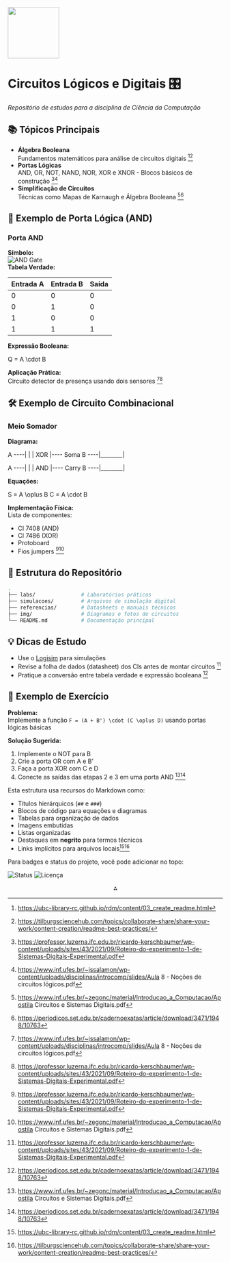 <img src="https://r2cdn.perplexity.ai/pplx-full-logo-primary-dark%402x.png" class="logo" width="120"/>

# Circuitos Lógicos e Digitais 🎛️

*Repositório de estudos para a disciplina de Ciência da Computação*


## 📚 Tópicos Principais
- **Álgebra Booleana**  
  Fundamentos matemáticos para análise de circuitos digitais [^1][^6]
- **Portas Lógicas**  
  AND, OR, NOT, NAND, NOR, XOR e XNOR - Blocos básicos de construção [^4][^9]
- **Simplificação de Circuitos**  
  Técnicas como Mapas de Karnaugh e Álgebra Booleana [^5][^8]



## 🔌 Exemplo de Porta Lógica (AND)


### Porta AND
**Símbolo:**  
![AND Gate](https://example.com/and-gate.png)  
**Tabela Verdade:**  

| Entrada A | Entrada B | Saída |
|-----------|-----------|-------|
| 0         | 0         | 0     |
| 0         | 1         | 0     |
| 1         | 0         | 0     |
| 1         | 1         | 1     |

**Expressão Booleana:**  


Q = A \cdot B



**Aplicação Prática:**  
Circuito detector de presença usando dois sensores [^9][^4]



## 🛠️ Exemplo de Circuito Combinacional


### Meio Somador
**Diagrama:**  


A ----|        |
|  XOR   |---- Soma
B ----|________|

A ----|        |
|  AND   |---- Carry
B ----|________|



**Equações:**  


S = A \oplus B
C = A \cdot B



**Implementação Física:**  
Lista de componentes:
- CI 7408 (AND)
- CI 7486 (XOR)
- Protoboard
- Fios jumpers [^4][^5]



## 📂 Estrutura do Repositório

```bash
.
├── labs/               # Laboratórios práticos
├── simulacoes/         # Arquivos de simulação digital
├── referencias/        # Datasheets e manuais técnicos
├── img/                # Diagramas e fotos de circuitos
└── README.md           # Documentação principal
```


## 💡 Dicas de Estudo


- Use o [Logisim](https://www.cburch.com/logisim/) para simulações
- Revise a folha de dados (datasheet) dos CIs antes de montar circuitos [^4]
- Pratique a conversão entre tabela verdade e expressão booleana [^8]



## 🧩 Exemplo de Exercício


**Problema:**  
Implemente a função `F = (A + B') \cdot (C \oplus D)` usando portas lógicas básicas

**Solução Sugerida:**  
1. Implemente o NOT para B
2. Crie a porta OR com A e B'
3. Faça a porta XOR com C e D
4. Conecte as saídas das etapas 2 e 3 em uma porta AND [^5][^8]


Esta estrutura usa recursos do Markdown como:

- Títulos hierárquicos (`##` e `###`)
- Blocos de código para equações e diagramas
- Tabelas para organização de dados
- Imagens embutidas
- Listas organizadas
- Destaques em **negrito** para termos técnicos
- Links implícitos para arquivos locais[^1][^6]

Para badges e status do projeto, você pode adicionar no topo:


![Status](https://img.shields.io/badge/Status-Em_Desenvolvimento-yellow) 
![Licença](https://img.shields.io/badge/Licença-MIT-blue)


<div style="text-align: center">⁂</div>

[^1]: https://ubc-library-rc.github.io/rdm/content/03_create_readme.html

[^2]: https://www.freecodecamp.org/news/how-to-write-a-good-readme-file/

[^3]: https://github.com/othneildrew/Best-README-Template

[^4]: https://professor.luzerna.ifc.edu.br/ricardo-kerschbaumer/wp-content/uploads/sites/43/2021/09/Roteiro-do-experimento-1-de-Sistemas-Digitais-Experimental.pdf

[^5]: https://www.inf.ufes.br/~zegonc/material/Introducao_a_Computacao/Apostila Circuitos e Sistemas Digitais.pdf

[^6]: https://tilburgsciencehub.com/topics/collaborate-share/share-your-work/content-creation/readme-best-practices/

[^7]: https://blog.rocketseat.com.br/como-fazer-um-bom-readme/

[^8]: https://periodicos.set.edu.br/cadernoexatas/article/download/3471/1948/10763

[^9]: https://www.inf.ufes.br/~jssalamon/wp-content/uploads/disciplinas/introcomp/slides/Aula 8 - Noções de circuitos lógicos.pdf

[^10]: https://dev.to/your-ehsan/how-to-easily-create-folder-structure-in-readme-markdown-with-two-simple-steps-3i42

[^11]: https://github.com/iuricode/readme-template

[^12]: https://www.makeareadme.com

[^13]: https://www.readme-templates.com

[^14]: https://github.com/kriasoft/Folder-Structure-Conventions/blob/master/README.md

[^15]: https://readme.so

[^16]: https://docs.github.com/github/writing-on-github/getting-started-with-writing-and-formatting-on-github/basic-writing-and-formatting-syntax

[^17]: https://gitlab.com/kopino4-templates/readme-template

[^18]: https://www.drupal.org/docs/develop/managing-a-drupalorg-theme-module-or-distribution-project/documenting-your-project/readmemd-template

[^19]: https://github.com/GSimas/EEL5105

[^20]: https://www.feis.unesp.br/Home/departamentos/engenhariaeletrica/lab_digitais_01_exp_01_tutorialmax.pdf

[^21]: https://github.com/menotti/ld

[^22]: https://wiki.ifsc.edu.br/mediawiki/index.php/AULA_14_-_Eletrônica_Digital_1_-_Graduação

[^23]: https://www.youtube.com/watch?v=0GzaXbMNB10

[^24]: https://www.researchgate.net/publication/358351576_LOGISIM_FERRAMENTA_PARA_SIMULACAO_DE_CIRCUITOS_COMBINACIONAIS_e_SEQUENCIAIS_DIGITAIS

[^25]: http://www.fem.unicamp.br/~grace/introducao_logicos.pdf

[^26]: https://www.passeidireto.com/arquivo/99385913/circuitos-digitais-atividade-tema-02

[^27]: https://materialpublic.imd.ufrn.br/curso/disciplina/1/17/2/2

[^28]: https://repositorio.ufba.br/bitstream/ri/13988/1/_Eletronica.pdf

[^29]: https://marcielbp.github.io/Circuits/lab/pr03_simulador.html

[^30]: https://www.reddit.com/r/learnprogramming/comments/vxfku6/how_to_write_a_readme/

[^31]: https://www.reddit.com/r/opensource/comments/txl9zq/next_level_readme/

[^32]: https://stackoverflow.com/questions/23989232/is-there-a-way-to-represent-a-directory-tree-in-a-github-readme-md

[^33]: https://www.youtube.com/watch?v=QXKDXoc6YPI

[^34]: https://www.academia.edu/6227222/Conhecendo_Ruby

[^35]: https://www.profelectro.info/simulador-basico-de-circuitos-logicos-sistemas-digitais/

